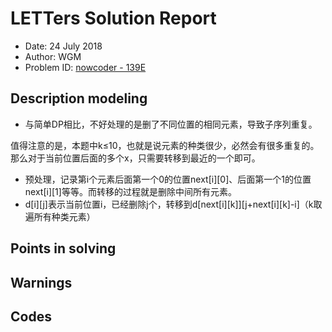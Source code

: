 
# LETTers Solution Report

- Date: 24 July 2018
- Author: WGM
- Problem ID: [nowcoder - 139E](https://www.nowcoder.com/acm/contest/139/E)

## Description modeling

- 与简单DP相比，不好处理的是删了不同位置的相同元素，导致子序列重复。

值得注意的是，本题中k≤10，也就是说元素的种类很少，必然会有很多重复的。那么对于当前位置后面的多个x，只需要转移到最近的一个即可。
- 预处理，记录第i个元素后面第一个0的位置next[i][0]、后面第一个1的位置next[i][1]等等。而转移的过程就是删除中间所有元素。
- d[i][j]表示当前位置i，已经删除j个，转移到d[next[i][k]][j+next[i][k]-i]（k取遍所有种类元素）

## Points in solving



## Warnings



## Codes

```c++

```
